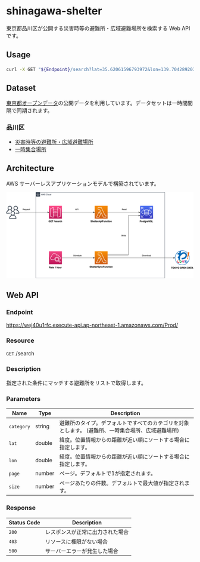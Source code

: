 # shinagawa-shelter

東京都品川区が公開する災害時等の避難所・広域避難場所を検索する Web API です。

## Usage

```bash
curl -X GET "${Endpoint}/search?lat=35.62061596793972&lon=139.70428920382872&page=1&size=5"
```

## Dataset

[東京都オープンデータ](https://portal.data.metro.tokyo.lg.jp)の公開データを利用しています。データセットは一時間間隔で同期されます。

###  品川区
* [災害時等の避難所・広域避難場所](https://catalog.data.metro.tokyo.lg.jp/dataset/t131091d0000000138)
* [一時集合場所](https://catalog.data.metro.tokyo.lg.jp/dataset/t131091d0000000002)

## Architecture

AWS サーバーレスアプリケーションモデルで構築されています。

![アーキテクチャ図](./resources/doc/architecture.png)

## Web API

### Endpoint

https://wej40u1rfc.execute-api.ap-northeast-1.amazonaws.com/Prod/

### Resource

`GET` /search

### Description

指定された条件にマッチする避難所をリストで取得します。

### Parameters

Name | Type | Description
---- | ---- | -----------
`category` | string | 避難所のタイプ。デフォルトですべてのカテゴリを対象とします。 (避難所、一時集合場所、広域避難場所)
`lat` | double | 緯度。位置情報からの距離が近い順にソートする場合に指定します。
`lon` | double | 経度。位置情報からの距離が近い順にソートする場合に指定します。
`page` | number | ページ。デフォルトで1が指定されます。
`size` | number | ページあたりの件数。デフォルトで最大値が指定されます。

### Response

Status Code | Description
----------- | ------------
`200` | レスポンスが正常に出力された場合
`403` | リソースに権限がない場合
`500` | サーバーエラーが発生した場合
